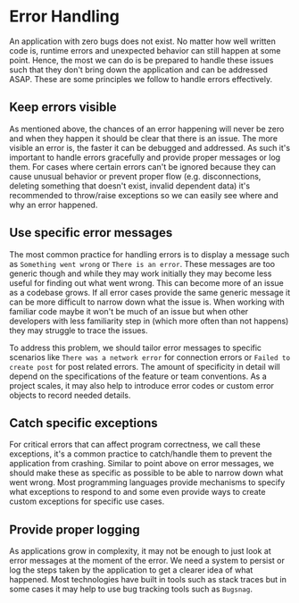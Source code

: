 # Error Handling

An application with zero bugs does not exist. No matter how well written code is, runtime errors and unexpected behavior can still happen at some point. Hence, the most we can do is be prepared to handle these issues such that they don't bring down the application and can be addressed ASAP. These are some principles we follow to handle errors effectively.

## Keep errors visible

As mentioned above, the chances of an error happening will never be zero and when they happen it should be clear that there is an issue. The more visible an error is, the faster it can be debugged and addressed. As such it's important to handle errors gracefully and provide proper messages or log them. For cases where certain errors can't be ignored because they can cause unusual behavior or prevent proper flow (e.g. disconnections, deleting something that doesn't exist, invalid dependent data) it's recommended to throw/raise exceptions so we can easily see where and why an error happened.

## Use specific error messages

The most common practice for handling errors is to display a message such as `Something went wrong` or `There is an error`. These messages are too generic though and while they may work initially they may become less useful for finding out what went wrong. This can become more of an issue as a codebase grows. If all error cases provide the same generic message it can be more difficult to narrow down what the issue is. When working with familiar code maybe it won't be much of an issue but when other developers with less familiarity step in (which more often than not happens) they may struggle to trace the issues.

To address this problem, we should tailor error messages to specific scenarios like `There was a network error` for connection errors or `Failed to create post` for post related errors. The amount of specificity in detail will depend on the specifications of the feature or team conventions. As a project scales, it may also help to introduce error codes or custom error objects to record needed details.

## Catch specific exceptions

For critical errors that can affect program correctness, we call these exceptions, it's a common practice to catch/handle them to prevent the application from crashing. Similar to point above on error messages, we should make these as specific as possible to be able to narrow down what went wrong. Most programming languages provide mechanisms to specify what exceptions to respond to and some even provide ways to create custom exceptions for specific use cases.

## Provide proper logging

As applications grow in complexity, it may not be enough to just look at error messages at the moment of the error. We need a system to persist or log the steps taken by the application to get a clearer idea of what happened. Most technologies have built in tools such as stack traces but in some cases it may help to use bug tracking tools such as `Bugsnag`.
